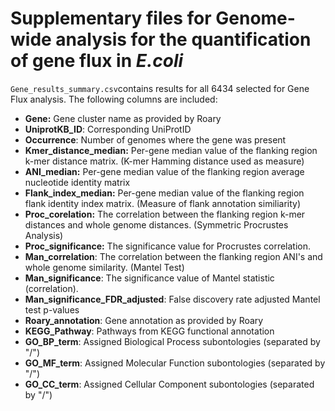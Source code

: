 # Supplementary files for Genome-wide analysis for the quantification of gene flux in _E.coli_

`Gene_results_summary.csv`contains results for all 6434 selected for Gene Flux analysis.
The following columns are included:  
- **Gene:** Gene cluster name as provided by Roary
- **UniprotKB_ID**: Corresponding UniProtID
- **Occurrence**: Number of genomes where the gene was present
- **Kmer_distance_median:** Per-gene median value of the flanking region k-mer distance matrix. (K-mer Hamming distance used as measure)
- **ANI_median:** Per-gene median value of the flanking region average nucleotide identity matrix
- **Flank_index_median:** Per-gene median value of the flanking region flank identity index matrix. (Measure of flank annotation similiarity)
- **Proc_corelation:** The correlation between the flanking region k-mer distances and whole genome distances. (Symmetric Procrustes Analysis)
- **Proc_significance:** The significance value for Procrustes correlation.
- **Man_correlation**: The correlation between the flanking region ANI's and whole genome similarity. (Mantel Test)
- **Man_significance**: The significance value of Mantel statistic (correlation).
- **Man_significance_FDR_adjusted**: False discovery rate adjusted Mantel test p-values
- **Roary_annotation**: Gene annotation as provided by Roary
- **KEGG_Pathway**: Pathways from KEGG functional annotation
- **GO_BP_term**: Assigned Biological Process subontologies (separated by "/")
- **GO_MF_term**: Assigned Molecular Function subontologies (separated by "/")
- **GO_CC_term**: Assigned Cellular Component subontologies (separated by "/")
